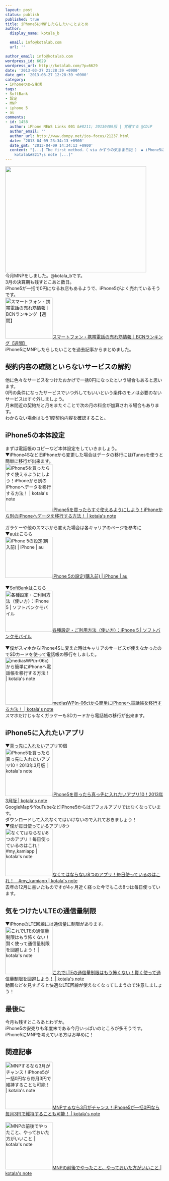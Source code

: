 ```yaml
---
layout: post
status: publish
published: true
title: iPhone5にMNPしたらしたいことまとめ
author:
  display_name: kotala_b

  email: info@kotalab.com
  url: ''

author_email: info@kotalab.com
wordpress_id: 6629
wordpress_url: http://kotalab.com/?p=6629
date: '2013-03-27 21:28:39 +0900'
date_gmt: '2013-03-27 12:28:39 +0900'
category:
- iPhoneのある生活
tags:
- SoftBank
- 設定
- MNP
- iphone 5
- au
comments:
- id: 1458
  author: iPhone NEWS Links 001 &#8211; 20130409版 | 覚醒する @CDiP
  author_email: ''
  author_url: http://www.donpy.net/ios-focus/21237.html
  date: '2013-04-09 23:34:13 +0900'
  date_gmt: '2013-04-09 14:34:13 +0900'
  content: "[...] The first method.（ via かずうの気まま日記 ） ◆ iPhone5にMNPしたらしたいことまとめ（ via
    kotala&#8217;s note [...]"
---
```

<p><img alt="" src="http://kotalab.com/wp-content/uploads/slooProImg_20130327212701.jpg" width="448" height="336" /><br />
今月MNPをしました。@kotala_bです。<br />
3月の決算期も残すとこあと数日。<br />
iPhone5が一括で0円になるお店もあるようで、iPhone5がよく売れているそうです。<br />
<a href="http://bcnranking.jp/category/subcategory_0010.html" target="_blank"><img  class="alignleft" src="http://capture.heartrails.com/150x130?http://bcnranking.jp/category/subcategory_0010.html" alt="スマートフォン・携帯電話の売れ筋情報｜BCNランキング【週間】" width="150" height="130" /></a><a href="http://bcnranking.jp/category/subcategory_0010.html" target="_blank">スマートフォン・携帯電話の売れ筋情報｜BCNランキング【週間】</a><a href="http://b.hatena.ne.jp/entry/http://bcnranking.jp/category/subcategory_0010.html" target="_blank"><img border="0" src="http://b.hatena.ne.jp/entry/image/http://bcnranking.jp/category/subcategory_0010.html" alt="" /></a><br style="clear:both;" />iPhone5にMNPしたらしたいことを過去記事からまとめました。<br />
<!--more--></p>
<h2>契約内容の確認といらないサービスの解約</h2>
<p>他に色々なサービスをつけたおかげで一括0円になったという場合もあると思います。<br />
0円の条件になったサービスでいつ外してもいいという条件のモノは必要のないサービスはすぐ外しましょう。<br />
月末間近の契約だと月をまたぐことで次の月の料金が加算される場合もあります。<br />
わからない場合はもう1度契約内容を確認すること。</p>
<h2>iPhone5の本体設定</h2>
<p>まずは電話帳のコピーなど本体設定をしていきましょう。<br />
▼iPhone4Sなど旧iPhoneから変更した場合はデータの移行にはiTunesを使うと簡単に移行が出来ます。<br />
<a href="http://kotalab.com/from-iphone-to-iphone" target="_blank"><img  class="alignleft" src="http://kotalab.com/wp-content/uploads/iphone_120911.jpg" alt="iPhone5を買ったらすぐ使えるようにしよう！iPhoneから別のiPhoneへデータを移行する方法！ | kotala's note" width="150" /></a><a href="http://kotalab.com/from-iphone-to-iphone" target="_blank">iPhone5を買ったらすぐ使えるようにしよう！iPhoneから別のiPhoneへデータを移行する方法！ | kotala's note</a><br style="clear:both;" /><br />
ガラケーや他のスマホから変えた場合は各キャリアのページを参考に<br />
▼auはこちら<br />
<a href="http://www.au.kddi.com/iphone/support/guide/kounyumae.html#au-keitai" target="_blank"><img  class="alignleft" src="http://capture.heartrails.com/150x130?http://www.au.kddi.com/iphone/support/guide/kounyumae.html#au-keitai" alt="iPhone 5の設定(購入前) | iPhone | au" width="150" height="130" /></a><a href="http://www.au.kddi.com/iphone/support/guide/kounyumae.html#au-keitai" target="_blank">iPhone 5の設定(購入前) | iPhone | au</a><a href="http://b.hatena.ne.jp/entry/http://www.au.kddi.com/iphone/support/guide/kounyumae.html#au-keitai" target="_blank"><img border="0" src="http://b.hatena.ne.jp/entry/image/http://www.au.kddi.com/iphone/support/guide/kounyumae.html#au-keitai" alt="" /></a><br style="clear:both;" /><br />
▼SoftBankはこちら<br />
<a href="http://mb.softbank.jp/mb/iphone/support/utilization/" target="_blank"><img  class="alignleft" src="http://capture.heartrails.com/150x130?http://mb.softbank.jp/mb/iphone/support/utilization/" alt="各種設定・ご利用方法（使い方）：iPhone 5 | ソフトバンクモバイル" width="150" height="130" /></a><a href="http://mb.softbank.jp/mb/iphone/support/utilization/" target="_blank">各種設定・ご利用方法（使い方）：iPhone 5 | ソフトバンクモバイル</a><a href="http://b.hatena.ne.jp/entry/http://mb.softbank.jp/mb/iphone/support/utilization/" target="_blank"><img border="0" src="http://b.hatena.ne.jp/entry/image/http://mb.softbank.jp/mb/iphone/support/utilization/" alt="" /></a><br style="clear:both;" /><br />
▼僕がスマホからiPhone4Sに変えた時はキャリアのサービスが使えなかったのでSDカードを使って電話帳の移行をしました。<br />
<a href="http://kotalab.com/from-medias-to-iphone" target="_blank"><img  class="alignleft" src="http://kotalab.com/wp-content/uploads/iphone_01.jpg" alt="mediasWP(n-06c)から簡単にiPhoneへ電話帳を移行する方法！ | kotala's note" width="150" /></a><a href="http://kotalab.com/from-medias-to-iphone" target="_blank">mediasWP(n-06c)から簡単にiPhoneへ電話帳を移行する方法！ | kotala's note</a><br style="clear:both;" />スマホだけじゃなくガラケーもSDカードから電話帳の移行が出来ます。</p>
<h2>iPhone5に入れたいアプリ</h2>
<p>▼真っ先に入れたいアプリ10個<br />
<a href="http://kotalab.com/iphone5-first10app" target="_blank"><img  class="alignleft" src="http://kotalab.com/wp-content/uploads/iPhone5app_130318-448x250.jpg" alt="iPhone5を買ったら真っ先に入れたいアプリ10！2013年3月版 | kotala's note" width="150" /></a><a href="http://kotalab.com/iphone5-first10app" target="_blank">iPhone5を買ったら真っ先に入れたいアプリ10！2013年3月版 | kotala's note</a><br style="clear:both;" />GoogleMapやYouTubeなどiPhone5からはデフォルアプリではなくなっています。<br />
ダウンロードして入れなくてはいけないので入れておきましょう！<br />
▼僕が毎日使っているアプリ8つ<br />
<a href="http://kotalab.com/my-kami-app" target="_blank"><img  class="alignleft" src="http://kotalab.com/wp-content/uploads/kamiapp_121203-448x319.jpg" alt="なくてはならない8つのアプリ！毎日使っているのはこれ！　#my_kamiapp | kotala's note" width="150" /></a><a href="http://kotalab.com/my-kami-app" target="_blank">なくてはならない8つのアプリ！毎日使っているのはこれ！　#my_kamiapp | kotala's note</a><br style="clear:both;" />去年の12月に書いたものですが4ヶ月近く経った今でもこの8つは毎日使っています。</p>
<h2>気をつけたいLTEの通信量制限</h2>
<p>▼iPhoneのLTE回線には通信量に制限があります。<br />
<a href="http://kotalab.com/lte" target="_blank"><img  class="alignleft" src="http://kotalab.com/wp-content/uploads/ltelimit_120916.jpg" alt="これでLTEの通信量制限はもう怖くない！賢く使って通信量制限を回避しよう！ | kotala's note" width="150" /></a><a href="http://kotalab.com/lte" target="_blank">これでLTEの通信量制限はもう怖くない！賢く使って通信量制限を回避しよう！ | kotala's note</a><br style="clear:both;" />動画などを見すぎると快適なLTE回線が使えなくなってしまうので注意しましょう！</p>
<h2>最後に</h2>
<p>今月も残すところあとわずか。<br />
iPhone5の安売りも年度末である今月いっぱいのところが多そうです。<br />
iPhone5にMNPを考えている方はお早めに！</p>
<h2 class="rele">関連記事</h2>
<p><a href="http://kotalab.com/mnp-march" target="_blank"><img  class="alignleft" src="http://kotalab.com/wp-content/uploads/iphoneandroid_120720.jpg" alt="MNPするなら3月がチャンス！iPhone5が一括0円なら毎月3円で維持することも可能！ | kotala's note" width="150" /></a><a href="http://kotalab.com/mnp-march" target="_blank">MNPするなら3月がチャンス！iPhone5が一括0円なら毎月3円で維持することも可能！ | kotala's note</a><br style="clear:both;" /><br />
<a href="http://kotalab.com/mnp-todobetter" target="_blank"><img  class="alignleft" src="http://kotalab.com/wp-content/uploads/mnp_20120712_06.jpg" alt="MNPの前後でやったこと、やっておいた方がいいこと | kotala's note" width="150" /></a><a href="http://kotalab.com/mnp-todobetter" target="_blank">MNPの前後でやったこと、やっておいた方がいいこと | kotala's note</a><br style="clear:both;" /></p>
